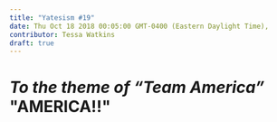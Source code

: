```yaml
---
title: "Yatesism #19"
date: Thu Oct 18 2018 00:05:00 GMT-0400 (Eastern Daylight Time),
contributor: Tessa Watkins
draft: true
---
```

# *To the theme of “Team America”*  "AMERICA!!"
